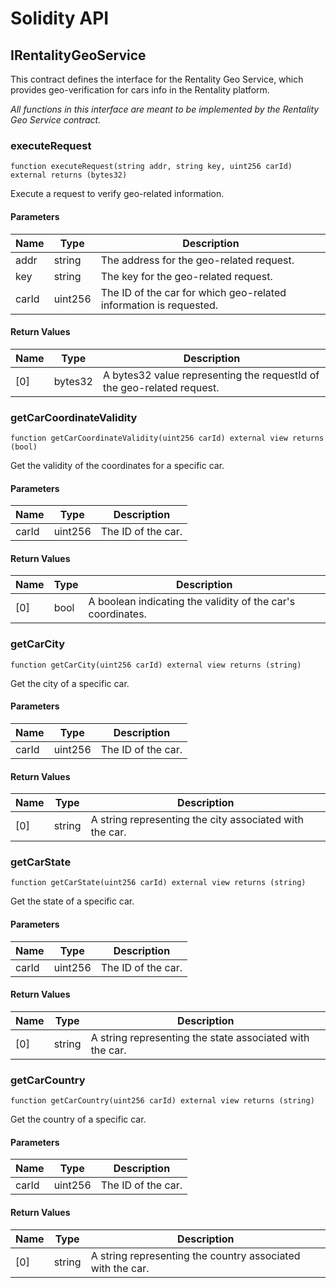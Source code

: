 # Solidity API

## IRentalityGeoService

This contract defines the interface for the Rentality Geo Service, which provides geo-verification for cars info in the Rentality platform.

_All functions in this interface are meant to be implemented by the Rentality Geo Service contract._

### executeRequest

```solidity
function executeRequest(string addr, string key, uint256 carId) external returns (bytes32)
```

Execute a request to verify geo-related information.

#### Parameters

| Name | Type | Description |
| ---- | ---- | ----------- |
| addr | string | The address for the geo-related request. |
| key | string | The key for the geo-related request. |
| carId | uint256 | The ID of the car for which geo-related information is requested. |

#### Return Values

| Name | Type | Description |
| ---- | ---- | ----------- |
| [0] | bytes32 | A bytes32 value representing the requestId of the geo-related request. |

### getCarCoordinateValidity

```solidity
function getCarCoordinateValidity(uint256 carId) external view returns (bool)
```

Get the validity of the coordinates for a specific car.

#### Parameters

| Name | Type | Description |
| ---- | ---- | ----------- |
| carId | uint256 | The ID of the car. |

#### Return Values

| Name | Type | Description |
| ---- | ---- | ----------- |
| [0] | bool | A boolean indicating the validity of the car's coordinates. |

### getCarCity

```solidity
function getCarCity(uint256 carId) external view returns (string)
```

Get the city of a specific car.

#### Parameters

| Name | Type | Description |
| ---- | ---- | ----------- |
| carId | uint256 | The ID of the car. |

#### Return Values

| Name | Type | Description |
| ---- | ---- | ----------- |
| [0] | string | A string representing the city associated with the car. |

### getCarState

```solidity
function getCarState(uint256 carId) external view returns (string)
```

Get the state of a specific car.

#### Parameters

| Name | Type | Description |
| ---- | ---- | ----------- |
| carId | uint256 | The ID of the car. |

#### Return Values

| Name | Type | Description |
| ---- | ---- | ----------- |
| [0] | string | A string representing the state associated with the car. |

### getCarCountry

```solidity
function getCarCountry(uint256 carId) external view returns (string)
```

Get the country of a specific car.

#### Parameters

| Name | Type | Description |
| ---- | ---- | ----------- |
| carId | uint256 | The ID of the car. |

#### Return Values

| Name | Type | Description |
| ---- | ---- | ----------- |
| [0] | string | A string representing the country associated with the car. |

